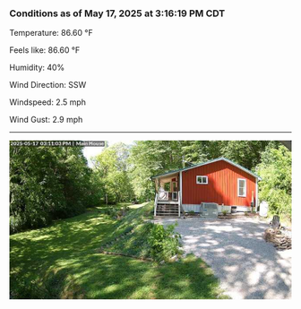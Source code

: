 ### Conditions as of May 17, 2025 at 3:16:19 PM CDT 

Temperature: 86.60 &deg;F

Feels like: 86.60 &deg;F

Humidity: 40%

Wind Direction: SSW

Windspeed: 2.5 mph

Wind Gust: 2.9 mph

---

<img src="./images/latest.jpeg"/>

